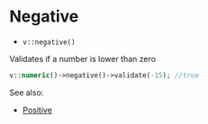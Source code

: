 # Negative

- `v::negative()`

Validates if a number is lower than zero

```php
v::numeric()->negative()->validate(-15); //true
```

See also:

  * [Positive](Positive.md)
